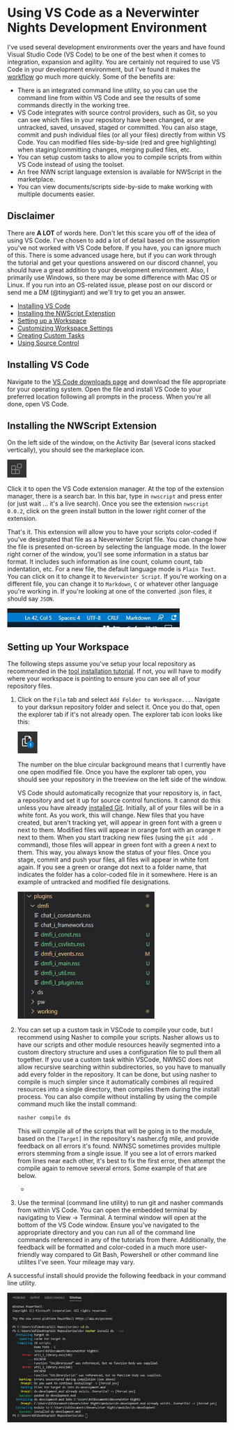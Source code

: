 # Using VS Code as a Neverwinter Nights Development Environment

I've used several development environments over the years and have found Visual Studio Code (VS Code) to be one of the best when it comes to integration, expansion and agility.  You are certainly not required to use VS Code in your development environment, but I've found it makes the [workflow](workflow.md) go much more quickly.  Some of the benefits are:

* There is an integrated command line utility, so you can use the command line from within VS Code and see the results of some commands directly in the working tree.
* VS Code integrates with source control providers, such as Git, so you can see which files in your repository have been changed, or are untracked, saved, unsaved, staged or committed.  You can also stage, commit and push individual files (or all your files) directly from within VS Code.  You can modified files side-by-side (red and gree highlighting) when staging/committing changes, merging pulled files, etc.
* You can setup custom tasks to allow you to compile scripts from within VS Code instead of using the toolset.
* An free NWN script language extension is available for NWScript in the marketplace.
* You can view documents/scripts side-by-side to make working with multiple documents easier.

## Disclaimer

There are **A LOT** of words here.  Don't let this scare you off of the idea of using VS Code.  I've chosen to add a lot of detail based on the assumption you've not worked with VS Code before.  If you have, you can ignore much of this.  There is some advanced usage here, but if you can work through the tutorial and get your questions answered on our discord channel, you should have a great addition to your development environment.  Also, I primarily use Windows, so there may be some difference with Mac OS or Linux.  If you run into an OS-related issue, please post on our discord or send me a DM (@tinygiant) and we'll try to get you an answer.

* [Installing VS Code](#installing-vs-code)
* [Installing the NWScript Extenstion](#installing-the-nwscript-extension)
* [Setting up a Workspace](#setting-up-your-workspace)
* [Customizing Workspace Settings](#customize-your-workplace-settings)
* [Creating Custom Tasks](#creating-custom-tasks)
* [Using Source Control](#using-source-control)

## Installing VS Code

Navigate to the [VS Code downloads page](https://code.visualstudio.com/download) and download the file appropriate for your operating system.  Open the file and install VS Code to your preferred location following all prompts in the process.  When you're all done, open VS Code.

## Installing the NWScript Extension

On the left side of the window, on the Activity Bar (several icons stacked vertically), you should see the markeplace icon.

![extensions icon](images/vscodeextensions.jpg)

Click it to open the VS Code extension manager.  At the top of the extension manager, there is a search bar.  In this bar, type in `nwscript` and press enter (or just wait ... it's a live search).  Once you see the extension `nwscript 0.0.2`, click on the green install button in the lower right corner of the extension.

That's it.  This extension will allow you to have your scripts color-coded if you've designated that file as a Neverwinter Script file.  You can change how the file is presented on-screen by selecting the language mode.  In the lower right corner of the window, you'll see some information in a status bar format.  It includes such information as line count, column count, tab indentation, etc.  For a new file, the default language mode is `Plain Text`.  You can click on it to change it to `Neverwinter Script`.  If you're working on a different file, you can change it to `Markdown`, `C` or whatever other language you're working in.  If you're looking at one of the converted .json files, it should say `JSON`.

![status bar](images/vscodestatusbar.jpg)

## Setting up Your Workspace

The following steps assume you've setup your local repository as recommended in the [tool installation tutorial](tools.md/#git).  If not, you will have to modify where your workspace is pointing to ensure you can see all of your repository files.

1. Click on the `File` tab and select `Add Folder to Workspace...`.  Navigate to your darksun repository folder and select it.  Once you do that, open the explorer tab if it's not already open.  The explorer tab icon looks like this:

    ![explorer icon](images/vscodeexplorer.jpg)

    The number on the blue circular background means that I currently have one open modified file.  Once you have the explorer tab open, you should see your repository in the treeview on the left side of the window.

    VS Code should automatically recognize that your repository is, in fact, a repository and set it up for source control functions.  It cannot do this unless you have already [installed Git](tools.md/#git).  Initially, all of your files will be in a white font.  As you work, this will change.  New files that you have created, but aren't tracking yet, will appear in green font with a green `U` next to them.  Modified files will appear in orange font with an orange `M` next to them.  When you start tracking new files (using the `git add .` command), those files will appear in green font with a green `A` next to them.  This way, you always know the status of your files.  Once you stage, commit and push your files, all files will appear in white font again.  If you see a green or orange dot next to a folder name, that indicates the folder has a color-coded file in it somewhere.  Here is an example of untracked and modified file designations.

    ![working tree example](images/treegitexample.jpg)

2. You can set up a custom task in VSCode to compile your code, but I recommend using Nasher to compile your scripts.  Nasher allows us to have our scripts and other module resources heavily segmented into a custom directory structure and uses a configuration file to pull them all together.  If you use a custom task within VSCode, NWNSC does not allow recursive searching within subdirectories, so you have to manually add every folder in the repository.  It can be done, but using nasher to compile is much simpler since it automatically combines all required resources into a single directory, then compiles them during the install process.  You can also compile without installing by using the compile command much like the install command:

    ``` c
    nasher compile ds
    ```

    This will compile all of the scripts that will be going in to the module, based on the `[Target]` in the repository's nasher.cfg mile, and provide feedback on all errors it's found.  NWNSC sometimes provides multiple errors stemming from a single issue.  If you see a lot of errors marked from lines near each other, it's best to fix the first error, then attempt the compile again to remove several errors.  Some example of that are below.

    * 

3. Use the terminal (command line utility) to run git and nasher commands from within VS Code.  You can open the embedded terminal by navigating to View -> Terminal.  A terminal window will open at the bottom of the VS Code window.  Ensure you've navigated to the appropriate directory and you can run all of the command line commands referenced in any of the tutorials from there.  Additionally, the feedback will be formatted and color-coded in a much more user-friendly way compared to Git Bash, Powershell or other command line utilites I've seen.  Your mileage may vary.

A successful install should provide the following feedback in your command line utility.

![terminal example](images/terminalexample.jpg)











